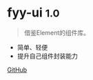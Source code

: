 # fyy-ui <small>1.0</small>

> 借鉴Element的组件库。

- 简单、轻便
- 提升自己组件封装能力

[GitHub](https://github.com/Feng5033/FYY-UI)